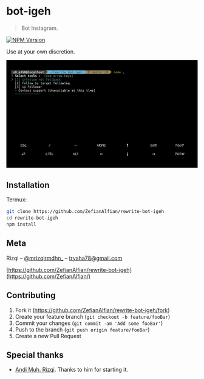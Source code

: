 # bot-igeh
> Bot Instagram.

[![NPM Version][npm-image]][npm-url]

Use at your own discretion.

![](header.png)

## Installation

Termux:

```sh
git clone https://github.com/ZefianAlfian/rewrite-bot-igeh
cd rewrite-bot-igeh
npm install
```

## Meta

Rizqi – [@mrizqirmdhn_](https://instagram.com/mrizqirmdhn_) – tryaha78@gmail.com

[https://github.com/ZefianAlfian/rewrite-bot-igeh](https://github.com/ZefianAlfian/)

## Contributing

1. Fork it (<https://github.com/ZefianAlfian/rewrite-bot-igeh/fork>)
2. Create your feature branch (`git checkout -b feature/fooBar`)
3. Commit your changes (`git commit -am 'Add some fooBar'`)
4. Push to the branch (`git push origin feature/fooBar`)
5. Create a new Pull Request

## Special thanks

- [Andi Muh. Rizqi](https://github.com/ikiganteng/bot-igeh). Thanks to him for starting it.

<!-- Markdown link & img dfn's -->
[npm-image]: https://img.shields.io/npm/v/datadog-metrics.svg?style=flat-square
[npm-url]: https://www.npmjs.com/package/instagram-private-api
